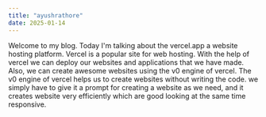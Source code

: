 ```yaml
---
title: "ayushrathore"
date: 2025-01-14
---
```

Welcome to my blog. Today I'm talking about the vercel.app a website hosting platform. Vercel is a popular site for web hosting. With the help of vercel we can deploy our websites and applications that we have made.
Also, we can create awesome websites using the v0 engine of vercel. The v0 engine of vercel helps us to create websites without writing the code. we simply have to give it a prompt for creating a website as we need, and it creates website very efficiently which are good looking at the same time responsive.
